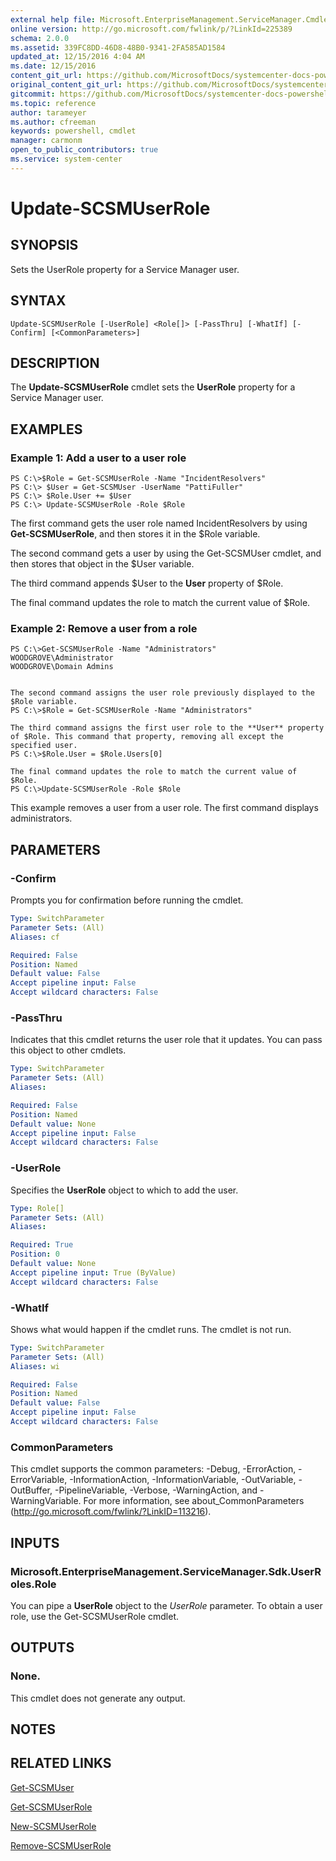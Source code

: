 ```yaml
---
external help file: Microsoft.EnterpriseManagement.ServiceManager.Cmdlets.dll-Help.xml
online version: http://go.microsoft.com/fwlink/p/?LinkId=225389
schema: 2.0.0
ms.assetid: 339FC8DD-46D8-48B0-9341-2FA585AD1584
updated_at: 12/15/2016 4:04 AM
ms.date: 12/15/2016
content_git_url: https://github.com/MicrosoftDocs/systemcenter-docs-powershell/blob/master/systemcenter-cmdlets/SystemCenter2016/ServiceManager/vlatest/Update-SCSMUserRole.md
original_content_git_url: https://github.com/MicrosoftDocs/systemcenter-docs-powershell/blob/master/systemcenter-cmdlets/SystemCenter2016/ServiceManager/vlatest/Update-SCSMUserRole.md
gitcommit: https://github.com/MicrosoftDocs/systemcenter-docs-powershell/blob/7df4508c7b907a214e6a8eca76037b06065ef078/systemcenter-cmdlets/SystemCenter2016/ServiceManager/vlatest/Update-SCSMUserRole.md
ms.topic: reference
author: tarameyer
ms.author: cfreeman
keywords: powershell, cmdlet
manager: carmonm
open_to_public_contributors: true
ms.service: system-center
---
```


# Update-SCSMUserRole

## SYNOPSIS
Sets the UserRole property for a Service Manager user.

## SYNTAX

```
Update-SCSMUserRole [-UserRole] <Role[]> [-PassThru] [-WhatIf] [-Confirm] [<CommonParameters>]
```

## DESCRIPTION
The **Update-SCSMUserRole** cmdlet sets the **UserRole** property for a Service Manager user.

## EXAMPLES

### Example 1: Add a user to a user role
```
PS C:\>$Role = Get-SCSMUserRole -Name "IncidentResolvers"
PS C:\> $User = Get-SCSMUser -UserName "PattiFuller"
PS C:\> $Role.User += $User
PS C:\> Update-SCSMUserRole -Role $Role
```

The first command gets the user role named IncidentResolvers by using **Get-SCSMUserRole**, and then stores it in the $Role variable.

The second command gets a user by using the Get-SCSMUser cmdlet, and then stores that object in the $User variable.

The third command appends $User to the **User** property of $Role.

The final command updates the role to match the current value of $Role.

### Example 2: Remove a user from a role
```
PS C:\>Get-SCSMUserRole -Name "Administrators"
WOODGROVE\Administrator
WOODGROVE\Domain Admins


The second command assigns the user role previously displayed to the $Role variable. 
PS C:\>$Role = Get-SCSMUserRole -Name "Administrators"

The third command assigns the first user role to the **User** property of $Role. This command that property, removing all except the specified user. 
PS C:\>$Role.User = $Role.Users[0]

The final command updates the role to match the current value of $Role.
PS C:\>Update-SCSMUserRole -Role $Role
```

This example removes a user from a user role.
The first command displays administrators.

## PARAMETERS

### -Confirm
Prompts you for confirmation before running the cmdlet.

```yaml
Type: SwitchParameter
Parameter Sets: (All)
Aliases: cf

Required: False
Position: Named
Default value: False
Accept pipeline input: False
Accept wildcard characters: False
```

### -PassThru
Indicates that this cmdlet returns the user role that it updates.
You can pass this object to other cmdlets.

```yaml
Type: SwitchParameter
Parameter Sets: (All)
Aliases: 

Required: False
Position: Named
Default value: None
Accept pipeline input: False
Accept wildcard characters: False
```

### -UserRole
Specifies the **UserRole** object to which to add the user.

```yaml
Type: Role[]
Parameter Sets: (All)
Aliases: 

Required: True
Position: 0
Default value: None
Accept pipeline input: True (ByValue)
Accept wildcard characters: False
```

### -WhatIf
Shows what would happen if the cmdlet runs.
The cmdlet is not run.

```yaml
Type: SwitchParameter
Parameter Sets: (All)
Aliases: wi

Required: False
Position: Named
Default value: False
Accept pipeline input: False
Accept wildcard characters: False
```

### CommonParameters
This cmdlet supports the common parameters: -Debug, -ErrorAction, -ErrorVariable, -InformationAction, -InformationVariable, -OutVariable, -OutBuffer, -PipelineVariable, -Verbose, -WarningAction, and -WarningVariable. For more information, see about_CommonParameters (http://go.microsoft.com/fwlink/?LinkID=113216).

## INPUTS

### Microsoft.EnterpriseManagement.ServiceManager.Sdk.UserRoles.Role
You can pipe a **UserRole** object to the *UserRole* parameter.
To obtain a user role, use the Get-SCSMUserRole cmdlet.

## OUTPUTS

### None.
This cmdlet does not generate any output.

## NOTES

## RELATED LINKS

[Get-SCSMUser](xref:SystemCenter2016/ServiceManager/vlatest/Get-SCSMUser.md)

[Get-SCSMUserRole](xref:SystemCenter2016/ServiceManager/vlatest/Get-SCSMUserRole.md)

[New-SCSMUserRole](xref:SystemCenter2016/ServiceManager/vlatest/New-SCSMUserRole.md)

[Remove-SCSMUserRole](xref:SystemCenter2016/ServiceManager/vlatest/Remove-SCSMUserRole.md)

